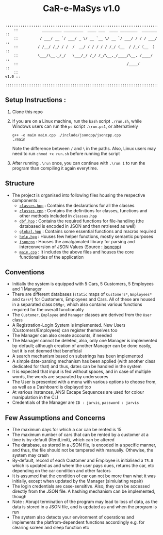 <center><strong><h1>CaR-e-MaSys v1.0</h1></strong></center>

```
    ::::::::::::::::::::::::::::::::::::::::::::::::::::::::::::::::::::::::::::::
    ::           _________ _________  ____ ___  ____ ________  _______          ::
    ::          / ___/ __ `/ ___/ _ \/ __ `__ \/ __ `/ ___/ / / / ___/          ::
    ::         / /__/ /_/ / /  /  __/ / / / / / /_/ (__  / /_/ (__  )           ::
    ::         \___/\__,_/_/   \___/_/ /_/ /_/\__,_/____/\__, /____/            ::
    ::                                                  /____/                  ::
    ::                                                                     v1.0 ::
    ::::::::::::::::::::::::::::::::::::::::::::::::::::::::::::::::::::::::::::::
```

## Setup Instructions :

1. Clone this repo
2. If you are on a Linux machine, run the `bash` script `./run.sh`, while Windows users can run the `ps` script `.\run.ps1`, or alternatively

    ```
    g++ -o main main.cpp ./include/jsoncpp/jsoncpp.cpp
    ./main
    ```

    Note the difference between `/` and `\` in the paths. Also, Linux users may need to run `chmod +x run.sh` before running the script

3. After running `.\run` once, you can continue with `.\run 1` to run the program than compiling it again everytime.


## Structure

- The project is organised into following files housing the respective components :
    - [`classes.hpp`](include/classes.hpp) : Contains the declarations for all the classes
    - [`classes.cpp`](include/classes.cpp) : Contains the definitions for classes, functions and other methods included in `classes.hpp`
    - [`dbf.hpp`](include/dbf.hpp) : Contains the required functions for file-handling (the databased is encoded in JSON and then retrieved as well)
    - [`global.hpp`](include/global.hpp) :     Contains some essential functions and macros required
    - [`help.hpp`](include/help.hpp) : Houses few helper functions, mostly semantic purposes
    - [`jsoncpp`](include/jsoncpp/) : Houses the amalgamated library for parsing and interconversion of JSON Values (Source : [jsoncpp](https://github.com/open-source-parsers/jsoncpp))
    - [`main.cpp`](main.cpp) : It includes the above files and houses the core functionalities of the application

## Conventions

- Initially the system is equipped with 5 Cars, 5 Customers, 5 Employees and 1 Manager
- There are different databases (`static` maps of `Customers*`, `Employees*` and `Cars*`) for Customers, Employees and Cars. All of these are housed in a separated class `DBMgr`, which also contains various functions required for the overall functionality
- The `Customer`, `Employee` and `Manager` classes are derived from the `User` class
- A Registration-Login System is implemented. New Users (Customers/Employees) can register themselves too
- The Manager can also create accounts, if needed
- The Manager cannot be deleted, also, only one Manager is implemented by-default; although creation of another Manager can be done easily, but it is not deemed that beneficial
- A search mechanism based on substrings has been implemented
- A simple date-parsing mechanism has been applied (with another class dedicated for that) and thus, dates can be handled in the system
- It is expected that input is fed without spaces, and in case of multiple words, the words are separated by underscores
- The User is presented with a menu with various options to choose from, as well as a Dashboard is displayed too
- At various instances, ANSI Escape Sequences are used for colour manipulation in the CLI
- Credentials of the Manager are `ID : jarvis`, `password : jarvis`

## Few Assumptions and Concerns

- The maximum days for which a car can be rented is 15
- The maximum number of cars that can be rented by a customer at a time is by-default (RentLimit), which can be altered
- The database, as stored in a JSON file, is encoded in a specific manner, and thus, the file should not be tampered with manually. Othewise, the system may crash
- By-default, record of each Customer and Employee is initialised a `75.0` which is updated as and whem the user pays dues, returns the car, etc depending on the car condition and other factors
- It is assumed that the condition of car can not be more than what it was initially, except when updated by the Manager (simiulating repair)
- The login credentials are case-sensitive. Also, they can be accessed directly from the JSON file. A hashing mechanism can be implemented, though
- Note : Abrupt termination of the program may lead to loss of data, as the data is stored in a JSON file, and is updated as and when the program is run
- The system also detects your environment of operations and implements the platfrom-dependent functions accordingly e.g. for clearing screen and sleep function etc
